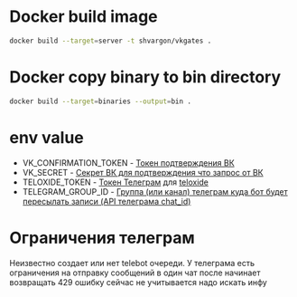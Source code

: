 # Docker build image
```bash
docker build --target=server -t shvargon/vkgates .
```

# Docker copy binary to bin directory
```bash
docker build --target=binaries --output=bin .
```

# env value
- VK_CONFIRMATION_TOKEN - [Токен подтверждения ВК](https://dev.vk.com/ru/api/callback/getting-started#%D0%9F%D0%BE%D0%B4%D0%BA%D0%BB%D1%8E%D1%87%D0%B5%D0%BD%D0%B8%D0%B5%20Callback%20API)
- VK_SECRET - [Секрет ВК для подтверждения что запрос от ВК](https://dev.vk.com/ru/api/callback/getting-started#%D0%A1%D0%B5%D0%BA%D1%80%D0%B5%D1%82%D0%BD%D1%8B%D0%B9%20%D0%BA%D0%BB%D1%8E%D1%87)
- TELOXIDE_TOKEN - [Токен Телеграм](https://core.telegram.org/bots/api#authorizing-your-bot) для [teloxide](https://github.com/teloxide/teloxide?tab=readme-ov-file#setting-up-your-environment)
- TELEGRAM_GROUP_ID - [Группа (или канал) телеграм куда бот будет пересылать записи (API телеграма chat_id)](https://core.telegram.org/bots/api#sendmessage)


# Ограничения телеграм
Неизвестно создает или нет telebot очереди. У телеграма есть ограничения на отправку сообщений в один чат после начинает возвращать 429 ошибку сейчас не учитывается надо искать инфу
